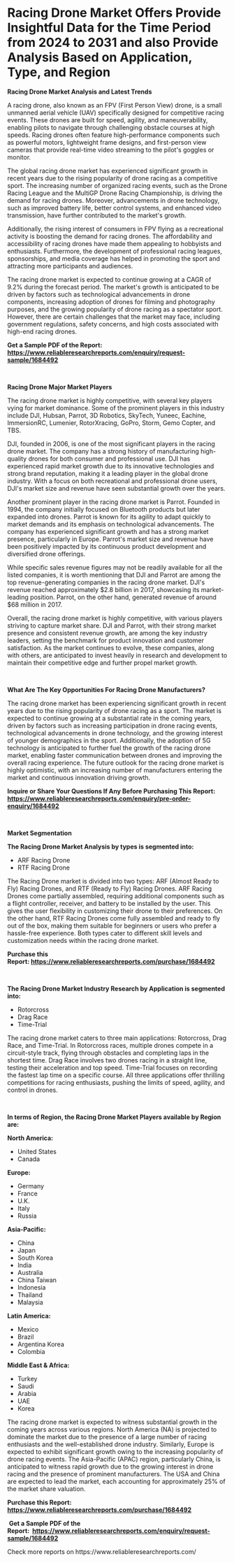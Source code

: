 <p><h1>Racing Drone Market Offers Provide Insightful Data for the Time Period from 2024 to 2031 and also Provide Analysis Based on Application, Type, and Region</h1></p><p><strong>Racing Drone Market Analysis and Latest Trends</strong></p>
<p><p>A racing drone, also known as an FPV (First Person View) drone, is a small unmanned aerial vehicle (UAV) specifically designed for competitive racing events. These drones are built for speed, agility, and maneuverability, enabling pilots to navigate through challenging obstacle courses at high speeds. Racing drones often feature high-performance components such as powerful motors, lightweight frame designs, and first-person view cameras that provide real-time video streaming to the pilot's goggles or monitor.</p><p>The global racing drone market has experienced significant growth in recent years due to the rising popularity of drone racing as a competitive sport. The increasing number of organized racing events, such as the Drone Racing League and the MultiGP Drone Racing Championship, is driving the demand for racing drones. Moreover, advancements in drone technology, such as improved battery life, better control systems, and enhanced video transmission, have further contributed to the market's growth.</p><p>Additionally, the rising interest of consumers in FPV flying as a recreational activity is boosting the demand for racing drones. The affordability and accessibility of racing drones have made them appealing to hobbyists and enthusiasts. Furthermore, the development of professional racing leagues, sponsorships, and media coverage has helped in promoting the sport and attracting more participants and audiences.</p><p>The racing drone market is expected to continue growing at a CAGR of 9.2% during the forecast period. The market's growth is anticipated to be driven by factors such as technological advancements in drone components, increasing adoption of drones for filming and photography purposes, and the growing popularity of drone racing as a spectator sport. However, there are certain challenges that the market may face, including government regulations, safety concerns, and high costs associated with high-end racing drones.</p></p>
<p><strong>Get a Sample PDF of the Report:&nbsp; <a href="https://www.reliableresearchreports.com/enquiry/request-sample/1684492">https://www.reliableresearchreports.com/enquiry/request-sample/1684492</a></strong></p>
<p>&nbsp;</p>
<p><strong>Racing Drone Major Market Players</strong></p>
<p><p>The racing drone market is highly competitive, with several key players vying for market dominance. Some of the prominent players in this industry include DJI, Hubsan, Parrot, 3D Robotics, SkyTech, Yuneec, Eachine, ImmersionRC, Lumenier, RotorXracing, GoPro, Storm, Gemo Copter, and TBS. </p><p>DJI, founded in 2006, is one of the most significant players in the racing drone market. The company has a strong history of manufacturing high-quality drones for both consumer and professional use. DJI has experienced rapid market growth due to its innovative technologies and strong brand reputation, making it a leading player in the global drone industry. With a focus on both recreational and professional drone users, DJI's market size and revenue have seen substantial growth over the years.</p><p>Another prominent player in the racing drone market is Parrot. Founded in 1994, the company initially focused on Bluetooth products but later expanded into drones. Parrot is known for its agility to adapt quickly to market demands and its emphasis on technological advancements. The company has experienced significant growth and has a strong market presence, particularly in Europe. Parrot's market size and revenue have been positively impacted by its continuous product development and diversified drone offerings.</p><p>While specific sales revenue figures may not be readily available for all the listed companies, it is worth mentioning that DJI and Parrot are among the top revenue-generating companies in the racing drone market. DJI's revenue reached approximately $2.8 billion in 2017, showcasing its market-leading position. Parrot, on the other hand, generated revenue of around $68 million in 2017. </p><p>Overall, the racing drone market is highly competitive, with various players striving to capture market share. DJI and Parrot, with their strong market presence and consistent revenue growth, are among the key industry leaders, setting the benchmark for product innovation and customer satisfaction. As the market continues to evolve, these companies, along with others, are anticipated to invest heavily in research and development to maintain their competitive edge and further propel market growth.</p></p>
<p>&nbsp;</p>
<p><strong>What Are The Key Opportunities For Racing Drone Manufacturers?</strong></p>
<p><p>The racing drone market has been experiencing significant growth in recent years due to the rising popularity of drone racing as a sport. The market is expected to continue growing at a substantial rate in the coming years, driven by factors such as increasing participation in drone racing events, technological advancements in drone technology, and the growing interest of younger demographics in the sport. Additionally, the adoption of 5G technology is anticipated to further fuel the growth of the racing drone market, enabling faster communication between drones and improving the overall racing experience. The future outlook for the racing drone market is highly optimistic, with an increasing number of manufacturers entering the market and continuous innovation driving growth.</p></p>
<p><strong>Inquire or Share Your Questions If Any Before Purchasing This Report: <a href="https://www.reliableresearchreports.com/enquiry/pre-order-enquiry/1684492">https://www.reliableresearchreports.com/enquiry/pre-order-enquiry/1684492</a></strong></p>
<p>&nbsp;</p>
<p><strong>Market Segmentation</strong></p>
<p><strong>The Racing Drone Market Analysis by types is segmented into:</strong></p>
<p><ul><li>ARF Racing Drone</li><li>RTF Racing Drone</li></ul></p>
<p><p>The Racing Drone market is divided into two types: ARF (Almost Ready to Fly) Racing Drones, and RTF (Ready to Fly) Racing Drones. ARF Racing Drones come partially assembled, requiring additional components such as a flight controller, receiver, and battery to be installed by the user. This gives the user flexibility in customizing their drone to their preferences. On the other hand, RTF Racing Drones come fully assembled and ready to fly out of the box, making them suitable for beginners or users who prefer a hassle-free experience. Both types cater to different skill levels and customization needs within the racing drone market.</p></p>
<p><strong>Purchase this Report:&nbsp;<a href="https://www.reliableresearchreports.com/purchase/1684492">https://www.reliableresearchreports.com/purchase/1684492</a></strong></p>
<p>&nbsp;</p>
<p><strong>The Racing Drone Market Industry Research by Application is segmented into:</strong></p>
<p><ul><li>Rotorcross</li><li>Drag Race</li><li>Time-Trial</li></ul></p>
<p><p>The racing drone market caters to three main applications: Rotorcross, Drag Race, and Time-Trial. In Rotorcross races, multiple drones compete in a circuit-style track, flying through obstacles and completing laps in the shortest time. Drag Race involves two drones racing in a straight line, testing their acceleration and top speed. Time-Trial focuses on recording the fastest lap time on a specific course. All three applications offer thrilling competitions for racing enthusiasts, pushing the limits of speed, agility, and control in drones.</p></p>
<p>&nbsp;</p>
<p><strong>In terms of Region, the Racing Drone Market Players available by Region are:</strong></p>
<p>
    <p> <strong> North America: </strong>
        <ul>
            <li>United States</li>
            <li>Canada</li>
        </ul>
        </p> 
    <p> <strong> Europe: </strong>
        <ul>
            <li>Germany</li>
            <li>France</li>
            <li>U.K.</li>
            <li>Italy</li>
            <li>Russia</li>
        </ul>
        </p> 
    <p> <strong> Asia-Pacific: </strong>
        <ul>
            <li>China</li>
            <li>Japan</li>
            <li>South Korea</li>
            <li>India</li>
            <li>Australia</li>
            <li>China Taiwan</li>
            <li>Indonesia</li>
            <li>Thailand</li>
            <li>Malaysia</li>
        </ul>
        </p> 
    <p> <strong> Latin America: </strong>
        <ul>
            <li>Mexico</li>
            <li>Brazil</li>
            <li>Argentina Korea</li>
            <li>Colombia</li>
        </ul>
        </p> 
    <p> <strong> Middle East & Africa: </strong>
        <ul>
            <li>Turkey</li>
            <li>Saudi</li>
            <li>Arabia</li>
            <li>UAE</li>
            <li>Korea</li>
        </ul>
    </p>
    </p>
<p><p>The racing drone market is expected to witness substantial growth in the coming years across various regions. North America (NA) is projected to dominate the market due to the presence of a large number of racing enthusiasts and the well-established drone industry. Similarly, Europe is expected to exhibit significant growth owing to the increasing popularity of drone racing events. The Asia-Pacific (APAC) region, particularly China, is anticipated to witness rapid growth due to the growing interest in drone racing and the presence of prominent manufacturers. The USA and China are expected to lead the market, each accounting for approximately 25% of the market share valuation.</p></p>
<p><strong>Purchase this Report: <a href="https://www.reliableresearchreports.com/purchase/1684492">https://www.reliableresearchreports.com/purchase/1684492</a></strong></p>
<p>&nbsp;<strong>Get a Sample PDF of the Report:&nbsp;&nbsp;<a href="https://www.reliableresearchreports.com/enquiry/request-sample/1684492">https://www.reliableresearchreports.com/enquiry/request-sample/1684492</a></strong></p>
<p><strong></strong></p>
<p>Check more reports on https://www.reliableresearchreports.com/</p>